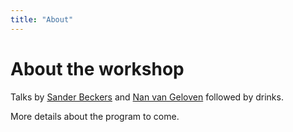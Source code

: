 ```yaml
---
title: "About"
---
```


# About the workshop

Talks by [Sander Beckers](https://sanderbeckers.github.io/website/about/) and [Nan van Geloven](https://scholar.google.nl/citations?user=pEnrhb4AAAAJ&hl=nl) followed by drinks.

More details about the program to come.


<!-- Machine learning (ML) has established itself as the dominant and most successful paradigm for artificial intelligence (AI). A key strength of ML over earlier (symbolic, logic and rule-based) approaches to AI, is its ability to infer useful features or *representations* of often very high-dimensional observations in an automated, data-driven way. However, in doing so, it generally only leverages *statistical* information (e.g., correlations present in a training set) and consequently struggles at tasks such as knowledge transfer, systematic generalization, or planning, which are thought to require higher-order cognition.

Causal inference (CI), on the other hand, is concerned with going beyond the statistical level of description (“seeing”) and instead aims to reason about the effect of interventions or external manipulations to a system (“doing”) as well as about hypothetical counterfactual scenarios (“imagining”). Similar to classic approaches to AI, CI typically assumes that the causal variables of interest (i.e., an appropriate level of description of a given system) are given from the outset. However, real-world data often comprises high-dimensional, low-level observations and is thus usually not structured into such meaningful causal units. 

The emerging field of causal representation learning (CRL) aims to combine the strengths of ML and CI. Much like ML went beyond symbolic AI in not requiring that the symbols that algorithms manipulate be given a priori, in CRL low-dimensional, high-level variables *along with their causal relations* should be learned from raw, unstructured data, leading to representations that support notions such as intervention, reasoning, and planning. In this sense, CRL aligns with the general goal of modern ML to learn *meaningful* representations of data, where meaningful can also include *robust, explainable,* or *fair*.

One aim of this first workshop on CRL is to bring together researchers focusing mainly on either CI or representation learning, from both theoretical and applied perspectives. Moreover, the workshop aims at engaging the various communities interested in learning robust and transferable representations from different perspectives, in order to foster an exchange of ideas. Given that this is still a young, emerging line of research, another goal is to establish a common vocabulary and to identify useful frameworks for addressing CRL.  -->

